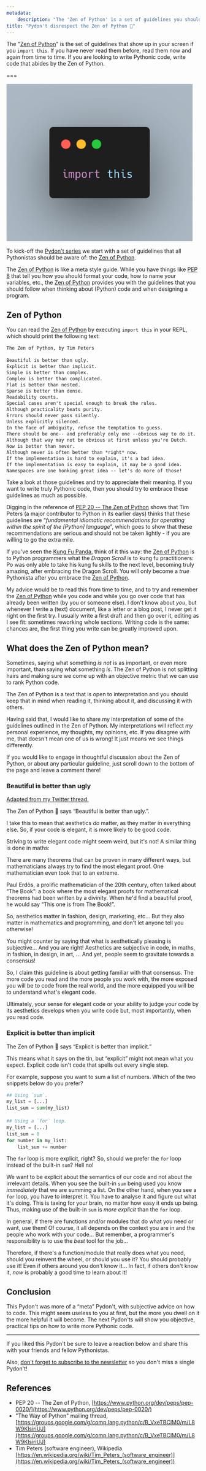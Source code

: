 ```yaml
---
metadata:
    description: "The 'Zen of Python' is a set of guidelines you should always keep in mind when programming in Python."
title: "Pydon't disrespect the Zen of Python 🐍"
---
```


The "[Zen of Python]" is the set of guidelines that show up in your screen if you `import this`. If you have never read them before, read them now and again from time to time.
If you are looking to write Pythonic code, write code that abides by the Zen of Python.

===

![A Python code snippet importing the module `this`.](thumbnail.webp)

To kick-off the [Pydon't series][manifesto] we start with a set of guidelines
that all Pythonistas should be aware of: the [Zen of Python].

The [Zen of Python] is like a meta style guide.
While you have things like [PEP 8][pep8] that tell you how you should format
your code, how to name your variables, etc., the [Zen of Python] provides you
with the guidelines that you should follow when thinking about (Python) code
and when designing a program.

## Zen of Python

You can read the [Zen of Python] by executing `import this` in your REPL, which
should print the following text:

```
The Zen of Python, by Tim Peters

Beautiful is better than ugly.
Explicit is better than implicit.
Simple is better than complex.
Complex is better than complicated.
Flat is better than nested.
Sparse is better than dense.
Readability counts.
Special cases aren't special enough to break the rules.
Although practicality beats purity.
Errors should never pass silently.
Unless explicitly silenced.
In the face of ambiguity, refuse the temptation to guess.
There should be one-- and preferably only one --obvious way to do it.
Although that way may not be obvious at first unless you're Dutch.
Now is better than never.
Although never is often better than *right* now.
If the implementation is hard to explain, it's a bad idea.
If the implementation is easy to explain, it may be a good idea.
Namespaces are one honking great idea -- let's do more of those!
```

Take a look at those guidelines and try to appreciate their meaning.
If you want to write truly Pythonic code, then you should try to embrace these
guidelines as much as possible.

Digging in the reference of [PEP 20 -- The Zen of Python][Zen of Python] shows
that Tim Peters (a major contributor to Python in its earlier days) thinks that these
guidelines are “*fundamental idiomatic recommendations for operating
within the spirit of the [Python] language*”, which goes to show that these
recommendations are serious and should not be taken lightly - if you are willing
to go the extra mile.

If you've seen the [Kung Fu Panda], think of it this way:
the [Zen of Python] is to Python programmers what the *Dragon Scroll* is to kung fu
practitioners: Po was only able to take his kung fu skills to the next level,
becoming truly amazing, after embracing the Dragon Scroll.
You will only become a *true* Pythonista after you embrace the [Zen of Python].

My advice would be to read this from time to time, and to try and remember the
[Zen of Python] while you code and while you go over code that has already been
written (by you or someone else).
I don't know about *you*, but whenever I write a (text) document, like a letter
or a blog post, I never get it right on the first try.
I usually write a first draft and then go over it, editing as I see fit: sometimes
reworking whole sections.
Writing code is the same: chances are, the first thing you write can be greatly
improved upon.


## What does the Zen of Python mean?

Sometimes, saying what something _is not_ is as important,
or even more important,
than saying what something _is_.
The Zen of Python is not splitting hairs and making sure we come up with an objective metric that we can use to rank Python code.

The Zen of Python is a text that is open to interpretation and you should keep that in mind when reading it,
thinking about it, and discussing it with others.

Having said that, I would like to share my interpretation of some of the guidelines outlined in the Zen of Python.
My interpretations will reflect _my_ personal experience, my thoughts, my opinions, etc.
If you disagree with me, that doesn't mean one of us is wrong!
It just means we see things differently.

If you would like to engage in thoughtful discussion about the Zen of Python, or about any particular guideline, just scroll down to the bottom of the page and leave a comment there!


### Beautiful is better than ugly

[Adapted from my Twitter thread.][tt-beautiful]

The Zen of Python 🐍 says
“Beautiful is better than ugly.”.

I take this to mean that aesthetics _do_ matter,
as they matter in everything else.
So, if your code is elegant, it is more likely to be good code.

Striving to write elegant code might seem weird, but it's not!
A similar thing is done in maths:

There are many theorems that can be proven in many different ways,
but mathematicians always try to find the most elegant proof.
One mathematician even took that to an extreme.

Paul Erdös, a prolific mathematician of the 20th century, often talked about “The Book”:
a book where the most elegant proofs for mathematical theorems had been written by a divinity.
When he'd find a beautiful proof, he would say “This one is from The Book!”.

So, aesthetics matter in fashion, design, marketing, etc...
But they also matter in mathematics and programming, and don't let anyone tell you otherwise!

You might counter by saying that what is aesthetically pleasing is subjective...
And you are right!
Aesthetics are subjective in code, in maths, in fashion, in design, in art, ...
And yet, people seem to gravitate towards a consensus!

So, I claim this guideline is about getting familiar with that consensus.
The more code you read and the more people you work with,
the more exposed you will be to code from the real world,
and the more equipped you will be to understand what's elegant code.

Ultimately, your sense for elegant code or your ability to judge your code by its aesthetics develops when you write code but, most importantly, when you read code.


### Explicit is better than implicit

The Zen of Python 🐍 says
“Explicit is better than implicit.”

This means what it says on the tin, but “explicit” might not mean what you expect.
Explicit code isn't code that spells out every single step.

For example, suppose you want to sum a list of numbers.
Which of the two snippets below do you prefer?

```py
## Using `sum`.
my_list = [...]
list_sum = sum(my_list)

## Using a `for` loop.
my_list = [...]
list_sum = 0
for number in my_list:
    list_sum += number
```

The `for` loop is more explicit, right?
So, should we prefer the `for` loop instead of the built-in `sum`?
Hell no!

We want to be explicit about the semantics of our code and not about the irrelevant details.
When you see the built-in `sum` being used you know _immediately_ that we are summing a list.
On the other hand, when you see a `for` loop, you have to interpret it.
You have to analyse it and figure out what it's doing.
This is taxing for your brain, no matter how easy it ends up being.
Thus, making use of the built-in `sum` is _more explicit_ than the `for` loop.

In general, if there are functions and/or modules that do what you need or want, use them!
Of course, it all depends on the context you are in and the people who work with your code...
But remember, a programmer's responsibility is to use the _best_ tool for the job...

Therefore, if there's a function/module that really does what you need,
should you reinvent the wheel, or should you use it?
You should probably use it!
Even if others around you don't know it...
In fact, if others don't know it, _now_ is probably a good time to learn about it!


## Conclusion

This Pydon't was more of a “meta” Pydon't, with subjective advice on how to code.
This might seem useless to you at first, but the more you dwell on it the more
helpful it will become.
The next Pydon'ts will show you objective, practical tips on how to write
more Pythonic code.

---


If you liked this Pydon't be sure to leave a reaction below and share this with your friends and fellow Pythonistas.

Also, [don't forget to subscribe to the newsletter][subscribe] so you don't miss
a single Pydon't!

## References

 - PEP 20 -- The Zen of Python, [https://www.python.org/dev/peps/pep-0020/](https://www.python.org/dev/peps/pep-0020/)
 - "The Way of Python" mailing thread, [https://groups.google.com/g/comp.lang.python/c/B_VxeTBClM0/m/L8W9KlsiriUJ](https://groups.google.com/g/comp.lang.python/c/B_VxeTBClM0/m/L8W9KlsiriUJ)
 - Tim Peters (software engineer), Wikipedia [https://en.wikipedia.org/wiki/Tim_Peters_(software_engineer)](https://en.wikipedia.org/wiki/Tim_Peters_(software_engineer))


[subscribe]: /subscribe
[manifesto]: /blog/pydonts/pydont-manifesto
[tt-beautiful]: /blog/twitter-threads/beautiful-is-better-than-ugly
[pep8]: https://www.python.org/dev/peps/pep-0008/
[Zen of Python]: https://www.python.org/dev/peps/pep-0020/
[Kung Fu Panda]: https://en.wikipedia.org/wiki/Kung_Fu_Panda#Kung_Fu_Panda_(2008)

